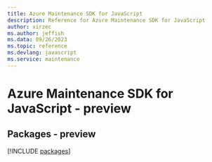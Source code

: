 ```yaml
---
title: Azure Maintenance SDK for JavaScript
description: Reference for Azure Maintenance SDK for JavaScript
author: xirzec
ms.author: jeffish
ms.data: 09/26/2023
ms.topic: reference
ms.devlang: javascript
ms.service: maintenance
---
```

# Azure Maintenance SDK for JavaScript - preview
## Packages - preview
[!INCLUDE [packages](maintenance-index.md)]